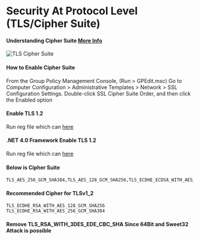 # Security At Protocol Level (TLS/Cipher Suite)

#### Understanding Cipher Suite [More Info](https://docs.microsoft.com/en-us/windows/win32/secauthn/cipher-suites-in-schannel)
![TLS Cipher Suite](https://github.com/anandnandagiri/MyPOC/raw/master/ReadMe/Images/tls-cipher-suite.png "TLS Cipher Suite")


#### How to Enable Cipher Suite
From the Group Policy Management Console, (Run > GPEdit.msc)
Go to Computer Configuration > Administrative Templates > Network > SSL Configuration Settings.
Double-click SSL Cipher Suite Order, and then click the Enabled option

#### Enable TLS 1.2
Run reg file which can [here](https://github.com/anandnandagiri/MyPOC/raw/master/ReadMe/reg/.NET4.0%20TLS.reg)

#### .NET 4.0 Framework Enable TLS 1.2
Run reg file which can [here](https://github.com/anandnandagiri/MyPOC/raw/master/ReadMe/reg/TLS.reg)

#### Below is Cipher Suite
```
TLS_AES_256_GCM_SHA384,TLS_AES_128_GCM_SHA256,TLS_ECDHE_ECDSA_WITH_AES_256_GCM_SHA384,TLS_ECDHE_ECDSA_WITH_AES_128_GCM_SHA256,TLS_ECDHE_RSA_WITH_AES_256_GCM_SHA384,TLS_ECDHE_RSA_WITH_AES_128_GCM_SHA256,TLS_DHE_RSA_WITH_AES_256_GCM_SHA384,TLS_DHE_RSA_WITH_AES_128_GCM_SHA256,TLS_ECDHE_ECDSA_WITH_AES_256_CBC_SHA384,TLS_ECDHE_ECDSA_WITH_AES_128_CBC_SHA256,TLS_ECDHE_RSA_WITH_AES_256_CBC_SHA384,TLS_ECDHE_RSA_WITH_AES_128_CBC_SHA256,TLS_ECDHE_ECDSA_WITH_AES_256_CBC_SHA,TLS_ECDHE_ECDSA_WITH_AES_128_CBC_SHA,TLS_ECDHE_RSA_WITH_AES_256_CBC_SHA,TLS_ECDHE_RSA_WITH_AES_128_CBC_SHA,TLS_RSA_WITH_AES_256_GCM_SHA384,TLS_RSA_WITH_AES_128_GCM_SHA256,TLS_RSA_WITH_AES_256_CBC_SHA256,TLS_RSA_WITH_AES_128_CBC_SHA256,TLS_RSA_WITH_AES_256_CBC_SHA,TLS_RSA_WITH_AES_128_CBC_SHA,TLS_RSA_WITH_NULL_SHA256,TLS_RSA_WITH_NULL_SHA,TLS_PSK_WITH_AES_256_GCM_SHA384,TLS_PSK_WITH_AES_128_GCM_SHA256,TLS_PSK_WITH_AES_256_CBC_SHA384,TLS_PSK_WITH_AES_128_CBC_SHA256,TLS_PSK_WITH_NULL_SHA384,TLS_PSK_WITH_NULL_SHA256
```

#### Recommended Cipher for TLSv1_2
```
TLS_ECDHE_RSA_WITH_AES_128_GCM_SHA256
TLS_ECDHE_RSA_WITH_AES_256_GCM_SHA384
```

#### Remove TLS_RSA_WITH_3DES_EDE_CBC_SHA Since 64Bit and Sweet32 Attack is possible
